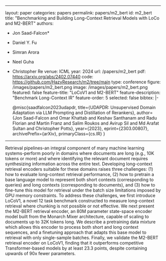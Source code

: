 
---
layout: paper
categories: papers
permalink: papers/m2_bert
id: m2_bert
title: "Benchmarking and Building Long-Context Retrieval Models with
LoCo and M2-BERT"
authors: 
  - Jon Saad-Falcon*
  - Daniel Y. Fu
  - Simran Arora
  - Neel Guha
  - Christopher Re
venue: ICML
year: 2024
url: /papers/m2_bert
pdf: https://arxiv.org/abs/2402.07440
code: https://github.com/HazyResearch/m2/tree/main
type: conference
figure: /images/papers/m2_bert.png
image: /images/papers/m2_bert.png
featured: false
feature-title: "LoCoV1 and M2-BERT"
feature-description: "Benchmark Long-Context IR"
feature-order: 5
selected: false
bibtex: |-

    @misc{saadfalcon2023udapdr,
      title={UDAPDR: Unsupervised Domain Adaptation via LLM Prompting and Distillation of Rerankers}, 
      author={Jon Saad-Falcon and Omar Khattab and Keshav Santhanam and Radu Florian and Martin Franz and Salim Roukos and Avirup Sil and Md Arafat Sultan and Christopher Potts},
      year={2023},
      eprint={2303.00807},
      archivePrefix={arXiv},
      primaryClass={cs.IR}
  }
    
---

Retrieval pipelines-an integral component of many machine learning 
systems-perform poorly in domains where documents are long (e.g., 
10K tokens or more) and where identifying the relevant document 
requires synthesizing information across the entire text. Developing 
long-context retrieval encoders suitable for these domains raises 
three challenges: (1) how to evaluate long-context retrieval performance, 
(2) how to pretrain a base language model to represent both short contexts 
(corresponding to queries) and long contexts (corresponding to documents), 
and (3) how to fine-tune this model for retrieval under the batch size 
limitations imposed by GPU memory constraints. To address these challenges, 
we first introduce LoCoV1, a novel 12 task benchmark constructed to measure 
long-context retrieval where chunking is not possible or not effective. We 
next present the M2-BERT retrieval encoder, an 80M parameter state-space 
encoder model built from the Monarch Mixer architecture, capable of scaling 
to documents up to 32K tokens long. We describe a pretraining data mixture 
which allows this encoder to process both short and long context sequences, 
and a finetuning approach that adapts this base model to retrieval with only 
single-sample batches. Finally, we validate the M2-BERT retrieval encoder on 
LoCoV1, finding that it outperforms competitive Transformer-based models by 
at least 23.3 points, despite containing upwards of 90x fewer parameters.
